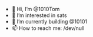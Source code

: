 - 👋 Hi, I’m @1010Tom
- 👀 I’m interested in sats 
- 🌱 I’m currently building @10101
- 📫 How to reach me: /dev/null
